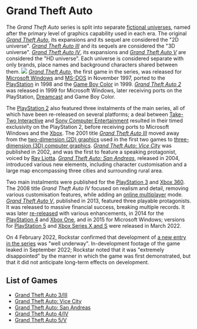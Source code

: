 # Grand Theft Auto

The *Grand Theft Auto* series is split into separate [fictional universes](https://en.wikipedia.org/wiki/Fictional_universe), named after the primary level of graphics capability used in each era. The original [*Grand Theft Auto*](https://en.wikipedia.org/wiki/Grand_Theft_Auto_(video_game)), its expansions and its sequel are considered the "2D universe". [*Grand Theft Auto III*](https://en.wikipedia.org/wiki/Grand_Theft_Auto_III) and its sequels are considered the "3D universe". [*Grand Theft Auto IV*](https://en.wikipedia.org/wiki/Grand_Theft_Auto_IV), its expansions and [*Grand Theft Auto V*](https://en.wikipedia.org/wiki/Grand_Theft_Auto_V) are considered the "HD universe". Each universe is considered separate with only brands, place names and background characters shared between them.
![](https://upload.wikimedia.org/wikipedia/commons/thumb/e/e1/Grand_Theft_Auto_logo_series.svg/800px-Grand_Theft_Auto_logo_series.svg.png)
[*Grand Theft Auto*](https://en.wikipedia.org/wiki/Grand_Theft_Auto_(video_game)), the first game in the series, was released for [Microsoft Windows](https://en.wikipedia.org/wiki/Microsoft_Windows) and [MS-DOS](https://en.wikipedia.org/wiki/MS-DOS) in November 1997, ported to the [PlayStation](https://en.wikipedia.org/wiki/PlayStation_(console)) in 1998 and the [Game Boy Color](https://en.wikipedia.org/wiki/Game_Boy_Color) in 1999. [*Grand Theft Auto 2*](https://en.wikipedia.org/wiki/Grand_Theft_Auto_2) was released in 1999 for Microsoft Windows, later receiving ports on the PlayStation, [Dreamcast](https://en.wikipedia.org/wiki/Dreamcast) and Game Boy Color.

The [PlayStation 2](https://en.wikipedia.org/wiki/PlayStation_2) also featured three instalments of the main series, all of which have been re-released on several platforms; a deal between [Take-Two Interactive](https://en.wikipedia.org/wiki/Take-Two_Interactive) and [Sony Computer Entertainment](https://en.wikipedia.org/wiki/Sony_Computer_Entertainment) resulted in their timed exclusivity on the PlayStation 2, before receiving ports to Microsoft Windows and the [Xbox](https://en.wikipedia.org/wiki/Xbox_(console)). The 2001 title [*Grand Theft Auto III*](https://en.wikipedia.org/wiki/Grand_Theft_Auto_III) moved away from the [two-dimension (2D) graphics](https://en.wikipedia.org/wiki/2D_computer_graphics) used in the first two games to [three-dimension (3D) computer graphics](https://en.wikipedia.org/wiki/3D_computer_graphics). [*Grand Theft Auto: Vice City*](https://en.wikipedia.org/wiki/Grand_Theft_Auto:_Vice_City) was published in 2002, and was the first to feature a speaking protagonist, voiced by [Ray Liotta](https://en.wikipedia.org/wiki/Ray_Liotta). [*Grand Theft Auto: San Andreas*](https://en.wikipedia.org/wiki/Grand_Theft_Auto:_San_Andreas), released in 2004, introduced various new elements, including character customisation and a large map encompassing three cities and surrounding rural area.

Two main instalments were published for the [PlayStation 3](https://en.wikipedia.org/wiki/PlayStation_3) and [Xbox 360](https://en.wikipedia.org/wiki/Xbox_360). The 2008 title *Grand Theft Auto IV* focused on realism and detail, removing various customisation features, while adding an [online multiplayer](https://en.wikipedia.org/wiki/Online_multiplayer) mode. [*Grand Theft Auto V*](https://en.wikipedia.org/wiki/Grand_Theft_Auto_V), published in 2013, featured three playable protagonists. It was released to massive financial success, breaking multiple records. It was later [re-released](https://en.wikipedia.org/wiki/Grand_Theft_Auto_V_(re-release)) with various enhancements, in 2014 for the [PlayStation 4](https://en.wikipedia.org/wiki/PlayStation_4) and [Xbox One](https://en.wikipedia.org/wiki/Xbox_One), and in 2015 for Microsoft Windows; versions for [PlayStation 5](https://en.wikipedia.org/wiki/PlayStation_5) and [Xbox Series X and S](https://en.wikipedia.org/wiki/Xbox_Series_X_and_S) were released in March 2022.

On 4 February 2022, Rockstar confirmed that development of [a new entry in the series](https://en.wikipedia.org/wiki/Untitled_Grand_Theft_Auto_game) was "well underway". In-development footage of the game leaked in September 2022; Rockstar noted that it was "extremely disappointed" by the manner in which the game was first demonstrated, but that it did not anticipate long-term effects on development.

## List of Games
- [Grand Theft Auto 3/III](https://github.com/Vampire-Lazy/modding-guides/blob/main/games/gta/liberty_3/liberty_3.md)
- [Grand Theft Auto: Vice City](https://github.com/Vampire-Lazy/modding-guides/blob/main/games/gta/miami_vc/miami_vc.md)
- [Grand Theft Auto: San Andreas](https://github.com/Vampire-Lazy/modding-guides/blob/main/games/gta/san_sa/san_sa.md)
- [Grand Theft Auto 4/IV](https://github.com/Vampire-Lazy/modding-guides/blob/main/games/gta/liberty_4/liberty_4.md)
- [Grand Theft Auto 5/V](https://github.com/Vampire-Lazy/modding-guides/blob/main/games/gta/los-santos_5/lossantos_5.md)
